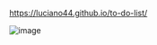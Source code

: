 https://luciano44.github.io/to-do-list/

![image](https://user-images.githubusercontent.com/42896706/170890818-3e2880a8-16b7-43c5-8620-c4ad2b643865.png)
